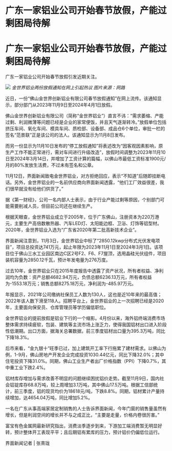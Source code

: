 # 广东一家铝业公司开始春节放假，产能过剩困局待解

# 广东一家铝业公司开始春节放假，产能过剩困局待解

广东一家铝业公司开始春节放假引发近期关注。

![](https://inews.gtimg.com/om_bt/OFG56AobN6nQgqSKWPyz3VG2lzkoPQDQEJaA_oivNR85EAA/1000)
_金世界铝业两份放假通知在网上引起热议 图片来源：网路_

近日，一份“佛山金世界创新铝业有限公司春节放假通知”在网上流传。该通知显示，部分部门从2023年11月9日至2024年4月1日放假。

佛山金世界创新铝业有限公司（简称“金世界铝业”）直言不讳：“需求萎缩、产能过剩、利润微薄等问题已经是企业的家常便饭，并且天气逐渐转冷。”放假单位包括挤压车间、氧化车间、模具车间、质检部、设备部、成品仓6个单位，审批一栏的签名“范景联”正是该公司的法人。该通知显示为11月8日发布。

而另一份显示为11月10日发布的“停工放假通知”将表述改为“因客观因素影响，原生产工作不能正常进行，需对车间进行升级改造”，放假时间调整为2023年11月10日至2024年3月14日，并增加了工资计算的篇幅，以佛山市最低工资标准1900元/月的80%发放生活费，不过未有签名和公章。

11月12日，界面新闻致电金世界铝业，对方拒绝回应，表示“不知道”后随即挂断电话。另外，金世界铝业的一名前供应商向界面新闻透露，“他们工厂效益很差，我们很早就没有给他们供货了。”

据《第一财经》，公司一名内部人士表示，由于行业产能过剩等原因，个别部门可能需要削减人员，但目前公司还在继续生产。

根据天眼查，金世界铝业成立于2005年，位于广东佛山，注册资本为220万港元，主要生产高倍数散热器、汽车LED灯、太阳能边框、卫浴、灯饰等铝型材。2020年，金世界铝业入选为“广东省2020年第二批高新技术企业”。

界面新闻注意到，11月3日，金世界铝业中标了“2850.12kwp分布式光伏发电项目”，项目总投资达741万元，起止年限为2023年11月1日至2024年3月1日。该项目位于佛山三水工业园区南边C区2号F2、F6、F7屋顶，选用晶硅光伏组件，项目装机容量为2850.12千瓦，预计年发电量为276万度。

过去10年，金世界铝业只在2015年度报告中透露了资产状况，所有者权益、净利润均为负数：资产总额4682.94万元，负债总额6236.13万元，所有者权益为-1553.18万元；销售总额8275.18万元，净利润为-485.97万元。

年报显示，2021年公司缴纳社保员工人数为130人，这也是近10年来的最高值；2022年该人数下滑至118人。招聘平台上，金世界铝业的上一次招聘已经是2020年，主要面向保安员、仓库管理员等学历偏低职位。

金世界铝业的提前放假是铝业下行的一个缩影。4月份以来，海外铝终端消费市场整体需求持续疲软，包装、建筑等主流市场上涨乏力，使得我国铝材出口进入阶段性低潮期。出口方面，据海关总署数据，前三季度铝材出口量为395.3万吨，同比下降18.3%。

后市来看，“金九银十”旺季已过，加上建筑开工率下行拖累了建材需求。以佛山为例，1-9月，佛山房地产开发企业完成投资1030.44亿元，同比下降32.0%；其中住宅投资下降31.0%。同期，佛山工业生产者出厂价格指数（PPI）下降0.7%，其中重工业下跌2.4%。

铝材库存增加与需求改善不明显的问题继续困扰铝价走势。截至11月9日，国内社会铝锭库存68.8万吨，较上周增加3.1万吨，其中佛山17.5万吨。根据工信部统计，前三季度，铝的现货均价为18618元/吨，下跌8.8%。同期，铝材累计产量持续增加，达4654.04万吨，同比增加5.2%。

一名在广东从事高端家居定制销售的人士告诉界面新闻，今年门窗的销售量虽然有增长，但是利润空间的增长并不与之成正比，“主要是走量，价格内卷很厉害。”

富宝有色金属网最新研究指出，消费淡季逐步到来，下游加工端消费暂无明显好转，预计整体开工表现平平；且后期铝有累库的压力，预计铝价仍偏低位运行。

界面新闻记者 | 张熹珑

